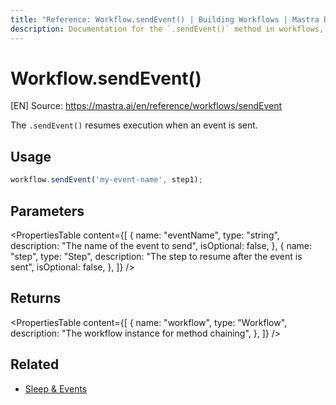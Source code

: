 ```yaml
---
title: "Reference: Workflow.sendEvent() | Building Workflows | Mastra Docs"
description: Documentation for the `.sendEvent()` method in workflows, which resumes execution when an event is sent.
---
```


# Workflow.sendEvent()
[EN] Source: https://mastra.ai/en/reference/workflows/sendEvent

The `.sendEvent()` resumes execution when an event is sent.

## Usage

```typescript
workflow.sendEvent('my-event-name', step1);
```

## Parameters

<PropertiesTable
  content={[
    {
      name: "eventName",
      type: "string",
      description: "The name of the event to send",
      isOptional: false,
    },
    {
      name: "step",
      type: "Step",
      description: "The step to resume after the event is sent",
      isOptional: false,
    },
  ]}
/>

## Returns

<PropertiesTable
  content={[
    {
      name: "workflow",
      type: "Workflow",
      description: "The workflow instance for method chaining",
    },
  ]}
/>

## Related

- [Sleep & Events](../../docs/workflows/pausing-execution.mdx)



